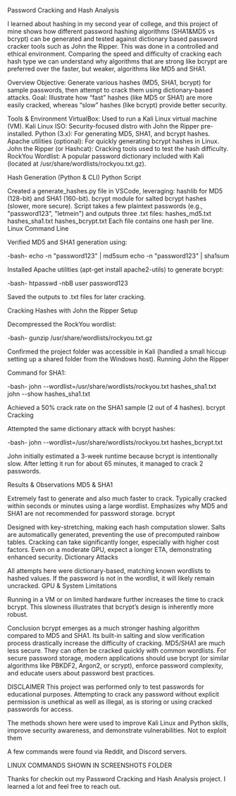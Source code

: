 
Password Cracking and Hash Analysis

I learned about hashing in my second year of college, and this project of mine shows how different password hashing algorithms (SHA1&MD5 vs bcrypt) can be generated and tested against dictionary based password cracker tools such as John the Ripper. This was done in a controlled and ethical environment. Comparing the speed and difficulty of cracking each hash type we can understand why algorithms that are strong like bcrypt are preferred over the faster, but weaker, algorithms like MD5 and SHA1. 


Overview
Objective: Generate various hashes (MD5, SHA1, bcrypt) for sample passwords, then attempt to crack them using dictionary-based attacks.
Goal: Illustrate how “fast” hashes (like MD5 or SHA1) are more easily cracked, whereas “slow” hashes (like bcrypt) provide better security.




Tools & Environment
VirtualBox: Used to run a Kali Linux virtual machine (VM).
Kali Linux ISO: Security-focused distro with John the Ripper pre-installed.
Python (3.x): For generating MD5, SHA1, and bcrypt hashes.
Apache utilities (optional): For quickly generating bcrypt hashes in Linux.
John the Ripper (or Hashcat): Cracking tools used to test the hash difficulty.
RockYou Wordlist: A popular password dictionary included with Kali (located at /usr/share/wordlists/rockyou.txt.gz).



Hash Generation (Python & CLI)
Python Script

Created a generate_hashes.py file in VSCode, leveraging:
hashlib for MD5 (128-bit) and SHA1 (160-bit).
bcrypt module for salted bcrypt hashes (slower, more secure).
Script takes a few plaintext passwords (e.g., "password123", "letmein") and outputs three .txt files:
hashes_md5.txt
hashes_sha1.txt
hashes_bcrypt.txt
Each file contains one hash per line.
Linux Command Line

Verified MD5 and SHA1 generation using:

-bash-
echo -n "password123" | md5sum
echo -n "password123" | sha1sum

Installed Apache utilities (apt-get install apache2-utils) to generate bcrypt:

-bash-
htpasswd -nbB user password123

Saved the outputs to .txt files for later cracking.


Cracking Hashes with John the Ripper
Setup

Decompressed the RockYou wordlist:

-bash-
gunzip /usr/share/wordlists/rockyou.txt.gz

Confirmed the project folder was accessible in Kali (handled a small hiccup setting up a shared folder from the Windows host).
Running John the Ripper

Command for SHA1:

-bash-
john --wordlist=/usr/share/wordlists/rockyou.txt hashes_sha1.txt
john --show hashes_sha1.txt

Achieved a 50% crack rate on the SHA1 sample (2 out of 4 hashes).
bcrypt Cracking

Attempted the same dictionary attack with bcrypt hashes:

-bash-
john --wordlist=/usr/share/wordlists/rockyou.txt hashes_bcrypt.txt

John initially estimated a 3-week runtime because bcrypt is intentionally slow.
After letting it run for about 65 minutes, it managed to crack 2 passwords.





Results & Observations
MD5 & SHA1

Extremely fast to generate and also much faster to crack.
Typically cracked within seconds or minutes using a large wordlist.
Emphasizes why MD5 and SHA1 are not recommended for password storage.
bcrypt

Designed with key-stretching, making each hash computation slower.
Salts are automatically generated, preventing the use of precomputed rainbow tables.
Cracking can take significantly longer, especially with higher cost factors.
Even on a moderate GPU, expect a longer ETA, demonstrating enhanced security.
Dictionary Attacks

All attempts here were dictionary-based, matching known wordlists to hashed values.
If the password is not in the wordlist, it will likely remain uncracked.
GPU & System Limitations

Running in a VM or on limited hardware further increases the time to crack bcrypt.
This slowness illustrates that bcrypt’s design is inherently more robust.



Conclusion
bcrypt emerges as a much stronger hashing algorithm compared to MD5 and SHA1. Its built-in salting and slow verification process drastically increase the difficulty of cracking.
MD5/SHA1 are much less secure. They can often be cracked quickly with common wordlists.
For secure password storage, modern applications should use bcrypt (or similar algorithms like PBKDF2, Argon2, or scrypt), enforce password complexity, and educate users about password best practices.




DISCLAIMER
This project was performed only to test passwords for educational purposes. Attempting to crack any password without explicit permission is unethical as well as illegal, as is storing or using cracked passwords for access.

The methods shown here were used to improve Kali Linux and Python skills, improve security awareness, and demonstrate vulnerabilities. Not to exploit them

A few commands were found via Reddit, and Discord servers.

LINUX COMMANDS SHOWN IN SCREENSHOTS FOLDER

Thanks for checkin out my Password Cracking and Hash Analysis project. I learned a lot and feel free to reach out. 
